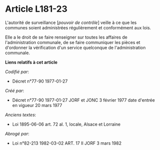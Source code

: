 # Article L181-23

L'autorité de surveillance [*pouvoir de contrôle*] veille à ce que les communes soient administrées régulièrement et
conformément aux lois.

Elle a le droit de se faire renseigner sur toutes les affaires de l'administration communale, de se faire communiquer les
pièces et d'ordonner la vérification d'un service quelconque de l'administration communale.

**Liens relatifs à cet article**

_Codifié par_:

  - Décret n°77-90 1977-01-27

_Créé par_:

  - Décret n°77-90 1977-01-27 JORF et JONC 3 février 1977 date d'entrée en vigueur 20 mars 1977

_Anciens textes_:

  - Loi   1895-06-06 art. 72 al. 1, locale, Alsace et Lorraine

_Abrogé par_:

  - Loi n°82-213 1982-03-02 ART. 17 II JORF 3 mars 1982
